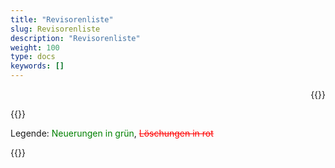 ```yaml
---
title: "Revisorenliste"
slug: Revisorenliste
description: "Revisorenliste"
weight: 100
type: docs
keywords: []
---
```


<p style="text-align: right;">{{<printButton>}}
  
  
  
{{<markdown>}}
    
Legende: <font color="green">Neuerungen in grün</font>, <font color="red">~~Löschungen in rot~~</font>


{{</markdown>}}